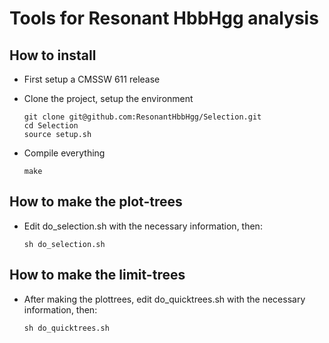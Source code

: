 # Tools for Resonant HbbHgg analysis


## How to install
  * First setup a CMSSW 611 release
  * Clone the project, setup the environment
    
        git clone git@github.com:ResonantHbbHgg/Selection.git
        cd Selection
        source setup.sh
    
  * Compile everything

        make

## How to make the plot-trees
  * Edit do_selection.sh with the necessary information, then:
    
        sh do_selection.sh

## How to make the limit-trees
  * After making the plottrees, edit do_quicktrees.sh with the necessary information, then:
    
        sh do_quicktrees.sh

